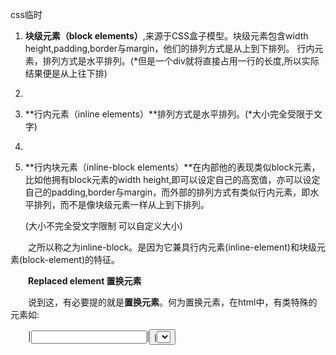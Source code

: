 css临时

1. **块级元素（block elements）**,来源于CSS盒子模型。块级元素包含width height,padding,border与margin，他们的排列方式是从上到下排列。 行内元素，排列方式是水平排列。(*但是一个div就将直接占用一行的长度,所以实际结果便是从上往下排)

2. 

3. **行内元素（inline elements）**排列方式是水平排列。(*大小完全受限于文字)

4. 

5. **行内块元素（inline-block elements）**在内部他的表现类似block元素，比如他拥有block元素的width height,即可以设定自己的高宽值，亦可以设定自己的padding,border与margin，而外部的排列方式有类似行内元素，即水平排列，而不是像块级元素一样从上到下排列。

   (大小不完全受文字限制 可以自定义大小)

　　之所以称之为inline-block。是因为它兼具行内元素(inline-element)和块级元素(block-element)的特征。



　　**Replaced element 置换元素**

　　说到这，有必要提的就是**置换元素**。何为置换元素，在html中，有类特殊的元素如:

　　<img>|<input>|<button>|<select>|<textarea>|<label>

　　他们被称为可置换元素（Replaced element）。他们区别一般inline元素（相对而言，称non-replaced element）是：这些元素拥有内在尺寸(intrinsic dimensions),他们可以设置width/height属性。他们的性质同设置了display:inline-block的元素一致。上述六个标签在现代浏览器中即为

**天生的inline-block元素。**



关于内容的垂直水平居中显示

**块级元素：**

块级元素有：div  , p  , form,  ul, li , ol, dl,  form,  address, fieldset,  hr, menu,  table



行内元素就是内联元素。例如<span>、<a>、<label>、<em>、<img>等

text-align针对的就是行内要素

它与 margin 0 auto块要素的调整并不同

而且 设置了行内和块就不代表着什么东西都会居中(浮动？)



这里得提一下table显示

实际上 display:table 是等价于 html标签里的 <table>的

那么既然有table 那必定也有 tr td..

分别对应于

| HTML     | CSS(display)       |
| -------- | ------------------ |
| table    | table              |
| 内联table | inline-table       |
| tr       | table-row          |
| td       | table-cell         |
| tbody    | table-row-group    |
| thead    | table-footer-group |
| tfoot    | table-caption      |
| caption  | table-column       |
| colgroup | table-colmun-group |



为什么不直接用HTML写法？

那当然是css允许一种样式多重使用啊(class/id) 



另外个原因是

CSS的Table能做到许多HTML Table **不能做**的事情，可以从Table中择优选择属性使用。

而且CSS的自由命名 明显 比HTML的默认tr/td更加语义化



到底有什么的不能做的？

**匿名表格元素创建规则**

table表格中的单元格最大的特点之一就是同一行列表元素都等高。所以，很多时候，我们需要等高布局的时候，就可以借助display:table-cell属性。说到table-cell的布局，不得不说一下“匿名表格元素创建规则”



CSS表格除了包含table布局的普通规则之外，同时还有着CSS table布局的超强特性：缺少的表格元素会被浏览器以匿名方式创建。CSS2.1规范中写道：

> CSS2.1表格模型中的元素，可能不会全部包含在除HTML之外的文档语言中。这时，那些“丢失”的元素会被模拟出来，从而使得表格模型能够正常工作。所有的表格元素将会自动在自身周围生成所需的匿名table对象，使其符合table/inline-table、table-row、table-cell的三层嵌套关系。



这段话的意思是，如果我们为元素使用“display:table-cell;”属性，而不将其父容器设置为“display:table-row;”属性，浏览器会默认创建出一个表格行，就好像文档中真的存在一个被声明的表格行一样。



对table-cell元素设置百分比（如100%）的宽高值时无效的，但是可以将父元素设置display:table，再将父元素设置百分比宽高，子元素table-cell会自动撑满父元素。这就可以做相对于整个页面的水平垂直居中

```
.vertical_middle_main {
    width:100%;
    display:table;
    height:100%;
}

.vertical_middle_box {
    display:table-cell;
    vertical-align:middle;
}
```





white-space属性指定元素内的空白怎样处理

| 值       | 描述                                                         |
| :------- | :----------------------------------------------------------- |
| normal   | 默认。空白会被浏览器忽略。                                   |
| pre      | 空白会被浏览器保留。其行为方式类似 HTML 中的 <pre> 标签。    |
| nowrap   | *文本不会换行，文本会在在同一行上继续，直到遇到 <br> 标签为止。(不传送) |
| pre-wrap | 保留空白符(space)序列，但是正常地进行换行。                  |
| pre-line | 合并空白符(space)序列，但是保留换行符。                      |
| inherit  | *规定应该从父元素继承 white-space 属性的值。                 |
| initial  | 初始值(?)                                                    |



发现:

8.27

CSS的class其实在命名时就允许你加入多级关系

```html
例如
<div class="modern">
	<div class="modern w1 h1"></div>
    <div class="modern w2 h1"></div>
</div>

它当然可以当成一个.modern w1 h1{}来配置

不过实际上它还可以在css上直接简写成
.modern.h1{}
.modern.h2{}
.modern{} 等等

顺带 那篇flex里 wa = width all,w3 = width 3个长度..以此类推

这个伪flex的难点就是 怎么兼容h2高的东西？ 唧唧的处理方式是把那个块给独立开来
```



flex的逻辑显示方式



首先基础框架main肯定是

absoulte固定位置 

并设置height

width:1344px;



*其中作者这里运用了动态@media (max-width)调节 所以**height**/**width**属性在非正常大小是被替代的

然后子集modern_main

​		~~显示为inline-block,~~

​		~~并垂直调整到top头部~~	(始方块从上部开始排序,这个其实也是保险)

​		modern_width:1344px	(显然 main的宽度靠它撑开)

​		height:100%属性				(继承main)

​		*width:100%

​		~~*其中作者这里运用了动态@media (max-width)调节 所以**width**属性在非正常大小是被替代的~~



​		(Q:inline-block的理由？ A:也许仅仅只是个保险 因为去除之后也不会有任何崩塌)

​		(Q2:那么它的作用到底是什么？如果只是弹性调整为什么不在main上就设置完宽高

​				而非要父级负责一个属性，而子集又负责另外一个属性？)

​		(A2:给作者一个方便动态调整宽高的”容器“ 如果整合进main的话 会造成main的限制

​				还记得下面的属性的width,height继承的谁属性吗 

​				~~自然根源分别就是media_main 与 main~~

​				~~TM的 我编不下去了 备份走起 8.28修改css~~

​				~~??也许 它这样写 就是为了允许获取你屏幕大小的代码能够更自由的发挥？~~

​				总之 我改成 是继承于main属性

)

****

​		然后子集

​				modern wa h1(这里拆分为modern/wa/h1 后不赘叙)

> 其中modern预先设立好背景颜色 并同样显示为inline-block 
>
> 当然它的位置必须跟随着abs(main)的relative
>
> 它们的高宽来自于modern_main(main)
>
> h1设立好高度 11%
>
> wa 设立好宽度 90%



​				wa占宽度 h1占高度

​				然后子集

​						sub 在这里 提前设立好text-align/font-size/color/cursor等属性操作

​						Q:~~但是这里的sub属性 为什么还要特地说明width/height 100%?~~

​							这个div 到底有什么存在的必要吗？

​						A:也许是设计理念相同 就是更加语义化 多一个sub 来专门负责文字的部分

​						**并列** name 设置背景颜色



​						(?)然后子集(内容繁多的时候就需要)

​						vertical_middle_main

​						此处写明table与width/height

​						而下一个子集

​								自然就是table-cell 以及 vertical-align:middle

​								最后就是内容

​										<p>...

​							(因为上面的class早已规定好文字的各种(sub) 以及面板排序的(table) 以及占用(inline-block) 基本上这里直接填充内容即可)